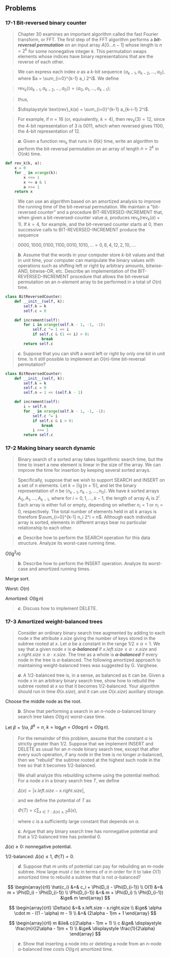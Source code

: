 ## Problems

### 17-1 Bit-reversed binary counter

> Chapter 30 examines an important algorithm called the fast Fourier transform, or FFT. The first step of the FFT algorithm performs a __*bit-reversal permutation*__ on an input array $A[0 \dots n-1]$ whose length is $n = 2^k$ for some nonnegative integer $k$. This permutation swaps elements whose indices have binary representations that are the reverse of each other.

> We can express each index $a$ as a $k$-bit sequence $\langle a_{k-1}, a_{k-2}, \dots, a_0 \rangle$, where $a = \sum_{i=0}^{k-1} a_i 2^i$. We define

> $\text{rev}_k(\langle a_{k-1}, a_{k-2}, \dots, a_0 \rangle) = \langle a_0, a_1, \dots, a_{k-1} \rangle$;

> thus,

> $\displaystyle \text{rev}_k(a) = \sum_{i=0}^{k-1} a_{k-i-1} 2^i$.

> For example, if $n = 16$ (or, equivalently, $k = 4$), then $\text{rev}_k(3) = 12$, since the $4$-bit representation of $3$ is $0011$, which when reversed gives $1100$, the $4$-bit representation of $12$.

> __*a*__. Given a function $\text{rev}_k$ that runs in $\Theta(k)$ time, write an algorithm to perform the bit-reversal permutation on an array of length $n = 2^k$ in $O(nk)$ time.

```python
def rev_k(k, a):
    x = 0
    for _ in xrange(k):
        x <<= 1
        x += a & 1
        a >>= 1
    return x
```

> We can use an algorithm based on an amortized analysis to improve the running time of the bit-reversal permutation. We maintain a "bit-reversed counter" and a procedure BIT-REVERSED-INCREMENT that, when given a bit-reversed-counter value $a$, produces $\text{rev}_k(\text{rev}_k(a) + 1)$. If $k = 4$, for example, and the bit-reversed counter starts at $0$, then successive calls to BIT-REVERSED-INCREMENT produce the sequence

> $0000, 1000, 0100, 1100, 0010, 1010, \dots = 0, 8, 4, 12, 2, 10, \dots$.

> __*b*__. Assume that the words in your computer store $k$-bit values and that in unit time, your computer can manipulate the binary values with operations such as shifting left or right by arbitrary amounts, bitwise-AND, bitwise-OR, etc. Describe an implementation of the BIT-REVERSED-INCREMENT procedure that allows the bit-reversal permutation on an $n$-element array to be performed in a total of $O(n)$ time.

```python
class BitReversedCounter:
    def __init__(self, k):
        self.k = k
        self.c = 0

    def increment(self):
        for i in xrange(self.k - 1, -1, -1):
            self.c ^= 1 << i
            if self.c & (1 << i) > 0:
                break
        return self.c
```

> __*c*__. Suppose that you can shift a word left or right by only one bit in unit time. Is it still possible to implement an $O(n)$-time bit-reversal permutation?

```python
class BitReversedCounter:
    def __init__(self, k):
        self.k = k
        self.c = 0
        self.n = 1 << (self.k - 1)

    def increment(self):
        i = self.n
        for _ in xrange(self.k - 1, -1, -1):
            self.c ^= i
            if self.c & i > 0:
                break
            i >>= 1
        return self.c
```

### 17-2 Making binary search dynamic

> Binary search of a sorted array takes logarithmic search time, but the time to insert a new element is linear in the size of the array. We can improve the time for insertion by keeping several sorted arrays.

> Specifically, suppose that we wish to support SEARCH and INSERT on a set of $n$ elements. Let $k = \lceil \lg(n + 1) \rceil$, and let the binary representation of $n$ be $\langle n_{k-1}, n_{k-2}, \dots, n_0 \rangle$. We have $k$ sorted arrays $A_0, A_1, \dots, A_{k-1}$, where for $i = 0, 1, \dots, k - 1$, the length of array $A_i$ is $2^i$. Each array is either full or empty, depending on whether $n_i = 1$ or $n_i = 0$, respectively. The total number of elements held in all $k$ arrays is therefore $\sum_{i=0}^{k-1} n_i 2^i = n$. Although each individual array is sorted, elements in different arrays bear no particular relationship to each other.

> __*a*__. Describe how to perform the SEARCH operation for this data structure. Analyze its worst-case running time.

$O(\lg^2 n)$

> __*b*__. Describe how to perform the INSERT operation. Analyze its worst-case and amortized running times.

Merge sort.

Worst: $O(n)$

Amortized: $O(\lg n)$

> __*c*__. Discuss how to implement DELETE.

### 17-3 Amortized weight-balanced trees

> Consider an ordinary binary search tree augmented by adding to each node $x$ the attribute $x.size$ giving the number of keys stored in the subtree rooted at $x$. Let $\alpha$ be a constant in the range $1/2 \le \alpha < 1$. We say that a given node $x$ is __*$\alpha$-balanced*__ if $x.left.size \le \alpha \cdot x.size$ and $x.right.size \le \alpha \cdot x.size$. The tree as a whole is __*$\alpha$-balanced*__ if every node in the tree is $\alpha$-balanced. The following amortized approach to maintaining weight-balanced trees was suggested by G. Varghese.

> __*a*__. A $1/2$-balanced tree is, in a sense, as balanced as it can be. Given a node $x$ in an arbitrary binary search tree, show how to rebuild the subtree rooted at $x$ so that it becomes $1/2$-balanced. Your algorithm should run in time $\Theta(x.size)$, and it can use $O(x.size)$ auxiliary storage.

Choose the middle node as the root.

> __*b*__. Show that performing a search in an $n$-node $\alpha$-balanced binary search tree takes $O(\lg n)$ worst-case time.

Let $\beta = 1 / \alpha$, $\beta^k = n$, $k = \log_\beta n = O(\log n) = O(\lg n)$.

> For the remainder of this problem, assume that the constant $\alpha$ is strictly greater than $1/2$. Suppose that we implement INSERT and DELETE as usual for an $n$-node binary search tree, except that after every such operation, if any node in the tree is no longer $\alpha$-balanced, then we "rebuild" the subtree rooted at the highest such node in the tree so that it becomes $1/2$-balanced.

> We shall analyze this rebuilding scheme using the potential method. For a node $x$ in a binary search tree $T$, we define

> $\Delta(x) = | x.left.size - x.right.size |$,

> and we define the potential of $T$ as

> $\displaystyle \Phi(T) = c \sum_{x \in T: \Delta(x) \ge 2} \Delta(x)$,

> where $c$ is a sufficiently large constant that depends on $\alpha$.

> __*c*__. Argue that any binary search tree has nonnegative potential and that a $1/2$-balanced tree has potential 0.

$\Delta(x) \ge 0$: nonnegative potential.

$1/2$-balanced: $\Delta(x) \le 1$, $\Phi(T) = 0$.

> __*d*__. Suppose that $m$ units of potential can pay for rebuilding an $m$-node subtree. How large must $c$ be in terms of $\alpha$ in order for it to take $O(1)$ amortized time to rebuild a subtree that is not $\alpha$-balanced?

$$
\begin{array}{rll}
\hat{c_i} &=& c_i + \Phi(D_i) - \Phi(D_{i-1}) \\
O(1) &=& m + \Phi(D_i) - \Phi(D_{i-1}) \\
\Phi(D_{i-1}) &=& m + \Phi(D_i) \\
\Phi(D_{i-1}) &\ge& m
\end{array}
$$

$$
\begin{array}{rll}
\Delta(x) &=& x.left.size - x.right.size \\
&\ge& \alpha \cdot m - ((1 - \alpha) m - 1) \\
&=& (2\alpha - 1)m + 1
\end{array}
$$

$$
\begin{array}{rll}
m &\le& c((2\alpha - 1)m + 1) \\
c &\ge& \displaystyle \frac{m}{(2\alpha - 1)m + 1} \\
&\ge& \displaystyle \frac{1}{2\alpha}
\end{array}
$$

> __*e*__. Show that inserting a node into or deleting a node from an $n$-node $\alpha$-balanced tree costs $O(\lg n)$ amortized time.
